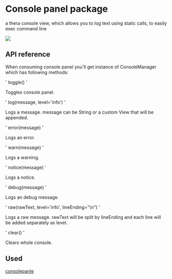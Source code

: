 # Console panel package

a thera console view, which allows you to log text using static calls, to easily exec command line

![](https://img.alicdn.com/tps/TB1OG1tPVXXXXagXFXXXXXXXXXX-562-300.png)

## API reference

When consuming console panel you'll get instance of ConsoleManager which has following methods:

' toggle() '

Toggles console panel.

' log(message, level='info') '

Logs a message. message can be String or a custom View that will be appended.

' error(message) '

Logs an error.

' warn(message) '

Logs a warning.

' notice(message) '

Logs a notice.

' debug(message) '

Logs an debug message.

' raw(rawText, level='info', lineEnding="\n") '

Logs a raw message. rawText will be split by lineEnding and each line will be added separately as level.

' clear() '

Clears whole console.

## Used

[consolepanle](https://github.com/spark/console-panel)
